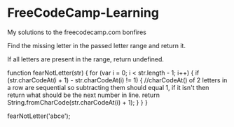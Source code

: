 # FreeCodeCamp-Learning
My solutions to the freecodecamp.com bonfires

Find the missing letter in the passed letter range and return it.

If all letters are present in the range, return undefined.

function fearNotLetter(str) {
 for (var i = 0; i < str.length - 1; i++) {
        if (str.charCodeAt(i + 1) - str.charCodeAt(i) != 1) { //charCodeAt()  of 2 letters in a row are sequential so subtracting them should equal 1, if it isn't then return what should be the next number in line. 
            return String.fromCharCode(str.charCodeAt(i) + 1);
        }
    }
}

fearNotLetter('abce');
